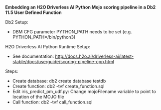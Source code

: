 **Embedding an H2O Driverless AI Python Mojo scoring pipeline in a Db2 11.5 User Defined Function**

Db2 Setup:
- DBM CFG parameter PYTHON_PATH needs to be set (e.g. PYTHON_PATH=/bin/python3)

H2O Driverless AI Python Runtime Setup:
- See documentation: http://docs.h2o.ai/driverless-ai/latest-stable/docs/userguide/scoring-pipeline-cpp.html

Steps:
- Create database: db2 create database testdb
- Create function: db2 -tvf create_function.sql
- Edit iris_predict_pm_udf.py: Change mojoFilename variable to point to location of the MOJO file
- Call function:   db2 -tvf call_function.sql
